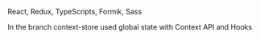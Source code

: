 React, Redux, TypeScripts, Formik, Sass

In the branch context-store used global state with Context API and Hooks

